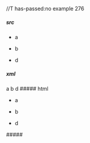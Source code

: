 //T has-passed:no
example 276
##### src
- a
- b

  [ref]: /url
- d
##### xml
<?xml version="1.0" encoding="UTF-8"?>
<!DOCTYPE document SYSTEM "CommonMark.dtd">
<document xmlns="http://commonmark.org/xml/1.0">
  <list type="bullet" tight="false">
    <item>
      <paragraph>
        <text>a</text>
      </paragraph>
    </item>
    <item>
      <paragraph>
        <text>b</text>
      </paragraph>
    </item>
    <item>
      <paragraph>
        <text>d</text>
      </paragraph>
    </item>
  </list>
</document>
##### html
<ul>
<li>
<p>a</p>
</li>
<li>
<p>b</p>
</li>
<li>
<p>d</p>
</li>
</ul>
#####
